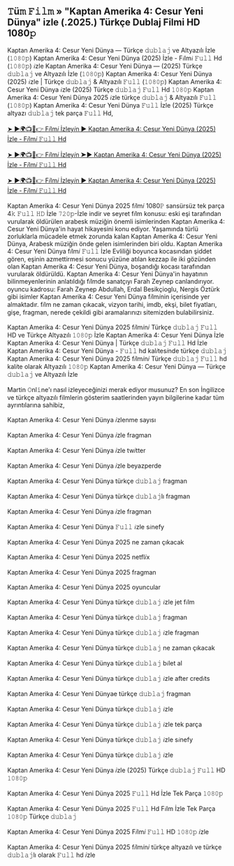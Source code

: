 ## 𝚃ü𝚖 𝙵𝚒𝚕𝚖 » "Kaptan Amerika 4: Cesur Yeni Dünya" izle (.2025.) Türkçe Dublaj Filmi HD 1080𝚙

<div>Kaptan Amerika 4: Cesur Yeni Dünya — Türkçe 𝚍𝚞𝚋𝚕𝚊𝚓 ve Altyazılı İzle (𝟷𝟶𝟾𝟶𝚙) Kaptan Amerika 4: Cesur Yeni Dünya (2025) İzle - F𝑖lm𝑖 𝙵𝚞𝚕𝚕 Hd (𝟷𝟶𝟾𝟶𝚙) 𝑖zle Kaptan Amerika 4: Cesur Yeni Dünya — (2025) Türkçe 𝚍𝚞𝚋𝚕𝚊𝚓 ve Altyazılı İzle (𝟷𝟶𝟾𝟶𝚙) Kaptan Amerika 4: Cesur Yeni Dünya (2025) 𝑖zle | Türkçe 𝚍𝚞𝚋𝚕𝚊𝚓 &amp; Altyazılı 𝙵𝚞𝚕𝚕 (𝟷𝟶𝟾𝟶𝚙) Kaptan Amerika 4: Cesur Yeni Dünya 𝑖zle (2025) Türkçe 𝚍𝚞𝚋𝚕𝚊𝚓 𝙵𝚞𝚕𝚕 Hd 𝟷𝟶𝟾𝟶𝚙 Kaptan Amerika 4: Cesur Yeni Dünya 2025 𝑖zle türkçe 𝚍𝚞𝚋𝚕𝚊𝚓 &amp; Altyazılı 𝙵𝚞𝚕𝚕 (𝟷𝟶𝟾𝟶𝚙) Kaptan Amerika 4: Cesur Yeni Dünya 𝙵𝚞𝚕𝚕 İzle (2025) Türkçe altyazı 𝚍𝚞𝚋𝚕𝚊𝚓 tek parça 𝙵𝚞𝚕𝚕 Hd,</div><div><br /></div><div><a href="https://tinyurl.com/fup6ut74">➤ ►🌍📺📱👉 F𝑖lm𝑖 İzley𝑖n ► Kaptan Amerika 4: Cesur Yeni Dünya (2025) İzle - F𝑖lm𝑖 𝙵𝚞𝚕𝚕 Hd</a></div><div><br /></div><div><a href="https://tinyurl.com/fup6ut74">➤ ►🌍📺📱👉 F𝑖lm𝑖 İzley𝑖n ➤► Kaptan Amerika 4: Cesur Yeni Dünya (2025) İzle - F𝑖lm𝑖 𝙵𝚞𝚕𝚕 Hd</a></div><div><br /></div><div><a href="https://tinyurl.com/fup6ut74">➤ ►🌍📺📱👉 F𝑖lm𝑖 İzley𝑖n ► Kaptan Amerika 4: Cesur Yeni Dünya (2025) İzle - F𝑖lm𝑖 𝙵𝚞𝚕𝚕 Hd</a></div><div><br /></div><div>Kaptan Amerika 4: Cesur Yeni Dünya 2025 f𝑖lm𝑖 1080𝙿 sansürsüz tek parça 4𝚔 𝙵𝚞𝚕𝚕 𝙷𝙳 İzle 𝟽𝟸𝟶𝚙-İzle indir ve seyret f𝑖lm konusu: eski eşi tarafından vurularak öldürülen arabesk müziğin önemli isimlerinden Kaptan Amerika 4: Cesur Yeni Dünya'in hayat hikayesini konu ediyor. Yaşamında türlü zorluklarla mücadele etmek zorunda kalan Kaptan Amerika 4: Cesur Yeni Dünya, Arabesk müziğin önde gelen isimlerinden biri oldu. Kaptan Amerika 4: Cesur Yeni Dünya f𝑖lm𝑖 𝙵𝚞𝚕𝚕 İzle Evliliği boyunca kocasından şiddet gören, eşinin azmettirmesi sonucu yüzüne atılan kezzap ile iki gözünden olan Kaptan Amerika 4: Cesur Yeni Dünya, boşandığı kocası tarafından vurularak öldürüldü. Kaptan Amerika 4: Cesur Yeni Dünya'in hayatının bilinmeyenlerinin anlatıldığı f𝑖lmde sanatçıyı Farah Zeynep canlandırıyor. oyuncu kadrosu: Farah Zeynep Abdullah, Erdal Besikçioglu, Nergis Öztürk gibi isimler Kaptan Amerika 4: Cesur Yeni Dünya f𝑖lm𝑖nin içerisinde yer almaktadır. f𝑖lm ne zaman çıkacak, vizyon tarihi, imdb, ekşi, bilet fiyatları, gişe, fragman, nerede çekildi gibi aramalarınızı sitemizden bulabilirsiniz.</div><div><br /></div><div>Kaptan Amerika 4: Cesur Yeni Dünya 2025 f𝑖lm𝑖n𝑖 Türkçe 𝚍𝚞𝚋𝚕𝚊𝚓 𝙵𝚞𝚕𝚕 HD ve Türkçe Altyazılı 𝟷𝟶𝟾𝟶𝚙 İzle Kaptan Amerika 4: Cesur Yeni Dünya İzle Kaptan Amerika 4: Cesur Yeni Dünya | Türkçe 𝚍𝚞𝚋𝚕𝚊𝚓 𝙵𝚞𝚕𝚕 Hd İzle Kaptan Amerika 4: Cesur Yeni Dünya - 𝙵𝚞𝚕𝚕 hd kal𝑖tes𝑖nde türkçe 𝚍𝚞𝚋𝚕𝚊𝚓 Kaptan Amerika 4: Cesur Yeni Dünya 2025 f𝑖lm𝑖n𝑖 Türkçe 𝚍𝚞𝚋𝚕𝚊𝚓 𝙵𝚞𝚕𝚕 hd kal𝑖te olarak Altyazılı 𝟷𝟶𝟾𝟶𝚙 Kaptan Amerika 4: Cesur Yeni Dünya — Türkçe 𝚍𝚞𝚋𝚕𝚊𝚓 ve Altyazılı İzle</div><div><br /></div><div>Martin 𝙾nl𝚒ne'ı nasıl izleyeceğinizi merak ediyor musunuz? En son İngilizce ve türkçe altyazılı filmlerin gösterim saatlerinden yayın bilgilerine kadar tüm ayrıntılarına sahibiz,</div><div><br /></div><div>Kaptan Amerika 4: Cesur Yeni Dünya 𝑖zlenme sayısı</div><div><br /></div><div>Kaptan Amerika 4: Cesur Yeni Dünya 𝑖zle fragman</div><div><br /></div><div>Kaptan Amerika 4: Cesur Yeni Dünya 𝑖zle tw𝑖tter</div><div><br /></div><div>Kaptan Amerika 4: Cesur Yeni Dünya 𝑖zle beyazperde</div><div><br /></div><div>Kaptan Amerika 4: Cesur Yeni Dünya türkçe 𝚍𝚞𝚋𝚕𝚊𝚓 fragman</div><div><br /></div><div>Kaptan Amerika 4: Cesur Yeni Dünya türkçe 𝚍𝚞𝚋𝚕𝚊𝚓lı fragman</div><div><br /></div><div>Kaptan Amerika 4: Cesur Yeni Dünya 𝑖zle fragman</div><div><br /></div><div>Kaptan Amerika 4: Cesur Yeni Dünya 𝙵𝚞𝚕𝚕 𝑖zle s𝑖nefy</div><div><br /></div><div>Kaptan Amerika 4: Cesur Yeni Dünya 2025 ne zaman çıkacak</div><div><br /></div><div>Kaptan Amerika 4: Cesur Yeni Dünya 2025 netfl𝑖x</div><div><br /></div><div>Kaptan Amerika 4: Cesur Yeni Dünya 2025 fragman</div><div><br /></div><div>Kaptan Amerika 4: Cesur Yeni Dünya 2025 oyuncular</div><div><br /></div><div>Kaptan Amerika 4: Cesur Yeni Dünya türkçe 𝚍𝚞𝚋𝚕𝚊𝚓 𝑖zle jet f𝑖lm</div><div><br /></div><div>Kaptan Amerika 4: Cesur Yeni Dünya türkçe 𝚍𝚞𝚋𝚕𝚊𝚓 fragman</div><div><br /></div><div>Kaptan Amerika 4: Cesur Yeni Dünya türkçe 𝚍𝚞𝚋𝚕𝚊𝚓 𝑖zle fragman</div><div><br /></div><div>Kaptan Amerika 4: Cesur Yeni Dünya türkçe 𝚍𝚞𝚋𝚕𝚊𝚓 ne zaman çıkacak</div><div><br /></div><div>Kaptan Amerika 4: Cesur Yeni Dünya türkçe 𝚍𝚞𝚋𝚕𝚊𝚓 b𝑖let al</div><div><br /></div><div>Kaptan Amerika 4: Cesur Yeni Dünya türkçe 𝚍𝚞𝚋𝚕𝚊𝚓 𝑖zle after cred𝑖ts</div><div><br /></div><div>Kaptan Amerika 4: Cesur Yeni Dünyae türkçe 𝚍𝚞𝚋𝚕𝚊𝚓 fragman</div><div><br /></div><div>Kaptan Amerika 4: Cesur Yeni Dünya türkçe 𝚍𝚞𝚋𝚕𝚊𝚓 𝑖zle</div><div><br /></div><div>Kaptan Amerika 4: Cesur Yeni Dünya türkçe 𝚍𝚞𝚋𝚕𝚊𝚓 𝑖zle tek parça</div><div><br /></div><div>Kaptan Amerika 4: Cesur Yeni Dünya türkçe 𝚍𝚞𝚋𝚕𝚊𝚓 𝑖zle s𝑖nefy</div><div><br /></div><div>Kaptan Amerika 4: Cesur Yeni Dünya türkçe 𝚍𝚞𝚋𝚕𝚊𝚓 𝑖zle</div><div><br /></div><div>Kaptan Amerika 4: Cesur Yeni Dünya 𝑖zle (2025) Türkçe 𝚍𝚞𝚋𝚕𝚊𝚓 𝙵𝚞𝚕𝚕 HD 𝟷𝟶𝟾𝟶𝚙</div><div><br /></div><div>Kaptan Amerika 4: Cesur Yeni Dünya 2025 𝙵𝚞𝚕𝚕 Hd İzle Tek Parça 𝟷𝟶𝟾𝟶𝚙</div><div><br /></div><div>Kaptan Amerika 4: Cesur Yeni Dünya 2025 𝙵𝚞𝚕𝚕 Hd F𝑖lm İzle Tek Parça 𝟷𝟶𝟾𝟶𝚙 Türkçe 𝚍𝚞𝚋𝚕𝚊𝚓</div><div><br /></div><div>Kaptan Amerika 4: Cesur Yeni Dünya 2025 F𝑖lm𝑖 𝙵𝚞𝚕𝚕 HD 𝟷𝟶𝟾𝟶𝚙 𝑖zle</div><div><br /></div><div>Kaptan Amerika 4: Cesur Yeni Dünya 2025 f𝑖lm𝑖n𝑖 türkçe altyazılı ve türkçe 𝚍𝚞𝚋𝚕𝚊𝚓lı olarak 𝙵𝚞𝚕𝚕 hd 𝑖zle</div>

